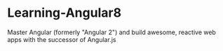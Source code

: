 # Learning-Angular8
Master Angular (formerly "Angular 2") and build awesome, reactive web apps with the successor of Angular.js
